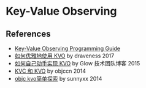 # Key-Value Observing

## References
- [Key-Value Observing Programming Guide](https://developer.apple.com/library/content/documentation/Cocoa/Conceptual/KeyValueObserving/KeyValueObserving.html)
- [如何优雅地使用 KVO](https://draveness.me/kvocontroller) by draveness 2017
- [如何自己动手实现 KVO](http://tech.glowing.com/cn/implement-kvo/) by Glow 技术团队博客 2015
- [KVC 和 KVO](https://www.objccn.io/issue-7-3/) by objccn 2014
- [objc kvo简单探索](http://blog.sunnyxx.com/2014/03/09/objc_kvo_secret/) by sunnyxx 2014